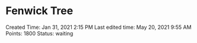 # Fenwick Tree

Created Time: Jan 31, 2021 2:15 PM
Last edited time: May 20, 2021 9:55 AM
Points: 1800
Status: waiting